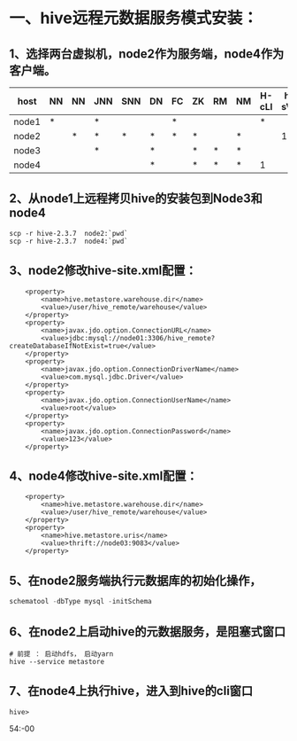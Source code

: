 



# 一、hive远程元数据服务模式安装：

## 1、选择两台虚拟机，node2作为服务端，node4作为客户端。



| host  | NN   | NN   | JNN  | SNN  | DN   | FC   | ZK   | RM   | NM   | H-cLI | h-sVR |
| ----- | ---- | ---- | ---- | ---- | ---- | ---- | ---- | ---- | ---- | ----- | ----- |
| node1 | *    |      | *    |      |      | *    |      |      |      | *     |       |
| node2 |      | *    | *    | *    | *    | *    | *    |      | *    |       | 1     |
| node3 |      |      | *    |      | *    |      | *    | *    | *    |       |       |
| node4 |      |      |      |      | *    |      | *    | *    | *    | 1     |       |

## 2、从node1上远程拷贝hive的安装包到Node3和node4

```
scp -r hive-2.3.7  node2:`pwd`
scp -r hive-2.3.7  node4:`pwd`

```

## 3、node2修改hive-site.xml配置：

```
	<property>
		<name>hive.metastore.warehouse.dir</name>
		<value>/user/hive_remote/warehouse</value>
	</property>
	<property>
		<name>javax.jdo.option.ConnectionURL</name>
		<value>jdbc:mysql://node01:3306/hive_remote?createDatabaseIfNotExist=true</value>
	</property>
	<property>
		<name>javax.jdo.option.ConnectionDriverName</name>
		<value>com.mysql.jdbc.Driver</value>
	</property>
	<property>
		<name>javax.jdo.option.ConnectionUserName</name>
		<value>root</value>
	</property>
	<property>
		<name>javax.jdo.option.ConnectionPassword</name>
		<value>123</value>
	</property>
```

## 4、node4修改hive-site.xml配置：

```
	<property>
		<name>hive.metastore.warehouse.dir</name>
		<value>/user/hive_remote/warehouse</value>
	</property>
	<property>
		<name>hive.metastore.uris</name>
		<value>thrift://node03:9083</value>
	</property>
```

## 5、在node2服务端执行元数据库的初始化操作，

```sql
schematool -dbType mysql -initSchema
```

## 6、在node2上启动hive的元数据服务，是阻塞式窗口

```
# 前提 ： 启动hdfs， 启动yarn
hive --service metastore
```

## 7、在node4上执行hive，进入到hive的cli窗口

```
hive> 
```





 

54:-00